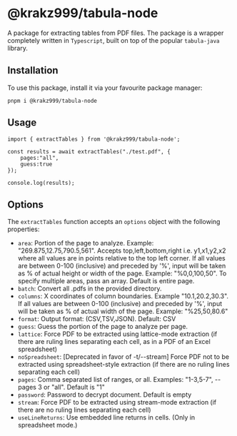 # @krakz999/tabula-node

A package for extracting tables from PDF files. The package is a wrapper completely written in `Typescript`, built on top of the popular `tabula-java` library.

## Installation

To use this package, install it via your favourite package manager:

    pnpm i @krakz999/tabula-node

## Usage

    import { extractTables } from '@krakz999/tabula-node';

    const results = await extractTables("./test.pdf", {
        pages:"all",
        guess:true
    });

    console.log(results);

## Options

The `extractTables` function accepts an `options` object with the following properties:

- `area`: Portion of the page to analyze. Example: "269.875,12.75,790.5,561". Accepts top,left,bottom,right i.e. y1,x1,y2,x2 where all values are in points relative to the top left corner. If all values are between 0-100 (inclusive) and preceded by '%', input will be taken as % of actual height or width of the page. Example: "%0,0,100,50". To specify multiple areas, pass an array. Default is entire page.
- `batch`: Convert all .pdfs in the provided directory.
- `columns`: X coordinates of column boundaries. Example "10.1,20.2,30.3". If all values are between 0-100 (inclusive) and preceded by '%', input will be taken as % of actual width of the page. Example: "%25,50,80.6"
- `format`: Output format: (CSV,TSV,JSON). Default: CSV
- `guess`: Guess the portion of the page to analyze per page.
- `lattice`: Force PDF to be extracted using lattice-mode extraction (if there are ruling lines separating each cell, as in a PDF of an Excel spreadsheet)
- `noSpreadsheet`: [Deprecated in favor of -t/--stream] Force PDF not to be extracted using spreadsheet-style extraction (if there are no ruling lines separating each cell)
- `pages`: Comma separated list of ranges, or all. Examples: "1-3,5-7", --pages 3 or "all". Default is "1"
- `password`: Password to decrypt document. Default is empty
- `stream`: Force PDF to be extracted using stream-mode extraction (if there are no ruling lines separating each cell)
- `useLineReturns`: Use embedded line returns in cells. (Only in spreadsheet mode.)
